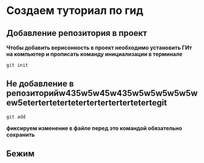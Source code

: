 # Создаем туториал по гид #
 ## Добавление репозитория в проект 
 **Чтобы добавить верисонность в проект необходимо установить ГИт на компьютер и прописать команду инициализации в терминале** 
  
  ```
  git init
  ```
  ## Не добавление в репозиторийw435w5w45w435w5w5w5w5w5wew5etertertetertetertertertertertetertegit ##
  ```
  git add
  ```
  **фиксируем изменение в файле перед это командой обязательно сохранить**
## Бежим ##